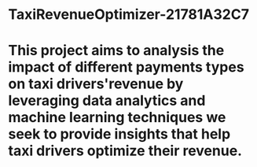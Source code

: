 # TaxiRevenueOptimizer-21781A32C7
# This project aims to analysis the impact of different payments types on taxi drivers'revenue by leveraging data analytics and machine learning techniques we seek to provide insights that help taxi drivers optimize their revenue.
